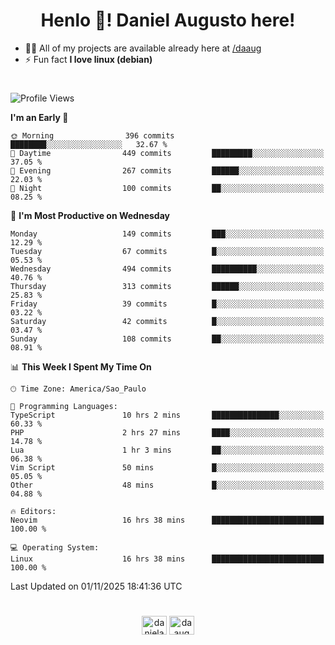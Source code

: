 <h1 align="center">Henlo 👋! Daniel Augusto here!</h1>

- 👨‍💻 All of my projects are available already here at [/daaug](https://github.com/daaug)
- ⚡ Fun fact **I love linux (debian)**
<h1></h1>

<!--START_SECTION:waka-->
![Profile Views](http://img.shields.io/badge/Profile%20Views-2-blue)

**I'm an Early 🐤** 

```text
🌞 Morning                396 commits         ████████░░░░░░░░░░░░░░░░░   32.67 % 
🌆 Daytime                449 commits         █████████░░░░░░░░░░░░░░░░   37.05 % 
🌃 Evening                267 commits         ██████░░░░░░░░░░░░░░░░░░░   22.03 % 
🌙 Night                  100 commits         ██░░░░░░░░░░░░░░░░░░░░░░░   08.25 % 
```
📅 **I'm Most Productive on Wednesday** 

```text
Monday                   149 commits         ███░░░░░░░░░░░░░░░░░░░░░░   12.29 % 
Tuesday                  67 commits          █░░░░░░░░░░░░░░░░░░░░░░░░   05.53 % 
Wednesday                494 commits         ██████████░░░░░░░░░░░░░░░   40.76 % 
Thursday                 313 commits         ██████░░░░░░░░░░░░░░░░░░░   25.83 % 
Friday                   39 commits          █░░░░░░░░░░░░░░░░░░░░░░░░   03.22 % 
Saturday                 42 commits          █░░░░░░░░░░░░░░░░░░░░░░░░   03.47 % 
Sunday                   108 commits         ██░░░░░░░░░░░░░░░░░░░░░░░   08.91 % 
```


📊 **This Week I Spent My Time On** 

```text
🕑︎ Time Zone: America/Sao_Paulo

💬 Programming Languages: 
TypeScript               10 hrs 2 mins       ███████████████░░░░░░░░░░   60.33 % 
PHP                      2 hrs 27 mins       ████░░░░░░░░░░░░░░░░░░░░░   14.78 % 
Lua                      1 hr 3 mins         ██░░░░░░░░░░░░░░░░░░░░░░░   06.38 % 
Vim Script               50 mins             █░░░░░░░░░░░░░░░░░░░░░░░░   05.05 % 
Other                    48 mins             █░░░░░░░░░░░░░░░░░░░░░░░░   04.88 % 

🔥 Editors: 
Neovim                   16 hrs 38 mins      █████████████████████████   100.00 % 

💻 Operating System: 
Linux                    16 hrs 38 mins      █████████████████████████   100.00 % 
```


 Last Updated on 01/11/2025 18:41:36 UTC
<!--END_SECTION:waka-->

<h1></h1>
<p align="center">
<a href="https://linkedin.com/in/danielaug" target="blank"><img align="center" src="https://raw.githubusercontent.com/rahuldkjain/github-profile-readme-generator/master/src/images/icons/Social/linked-in-alt.svg" alt="danielaug" height="30" width="40" /></a> 
<a href="https://www.hackerrank.com/daaug" target="blank"><img align="center" src="https://raw.githubusercontent.com/rahuldkjain/github-profile-readme-generator/master/src/images/icons/Social/hackerrank.svg" alt="daaug" height="30" width="40" /></a>
</p>
